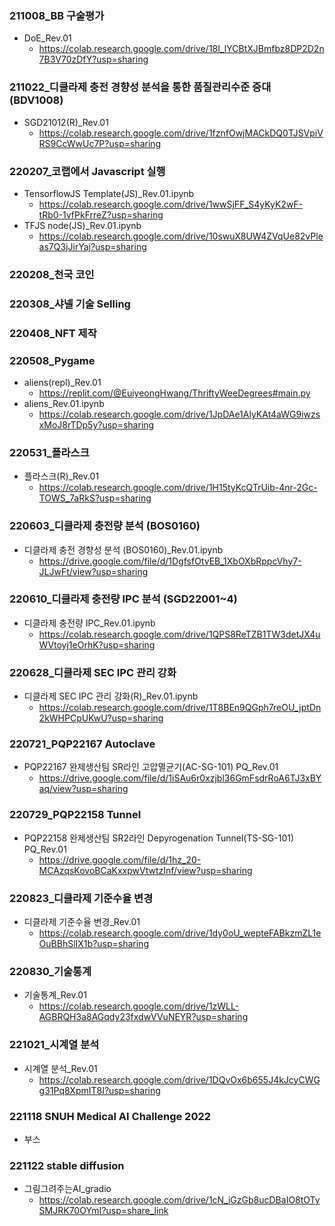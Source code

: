 ### 211008_BB 구술평가
- DoE_Rev.01
  - https://colab.research.google.com/drive/18I_lYCBtXJBmfbz8DP2D2n7B3V70zDfY?usp=sharing

### 211022_디클라제 충전 경향성 분석을 통한 품질관리수준 증대 (BDV1008)
- SGD21012(R)_Rev.01
  - https://colab.research.google.com/drive/1fznfOwjMACkDQ0TJSVpiVRS9CcWwUc7P?usp=sharing

### 220207_코랩에서 Javascript 실행
- TensorflowJS Template(JS)_Rev.01.ipynb
  - https://colab.research.google.com/drive/1wwSjFF_S4yKyK2wF-tRb0-1vfPkFrreZ?usp=sharing
- TFJS node(JS)_Rev.01.ipynb
  - https://colab.research.google.com/drive/10swuX8UW4ZVqUe82vPleas7Q3jJirYaj?usp=sharing

### 220208_천국 코인

### 220308_샤넬 기술 Selling

### 220408_NFT 제작

### 220508_Pygame
- aliens(repl)_Rev.01
  - https://replit.com/@EuiyeongHwang/ThriftyWeeDegrees#main.py
- aliens_Rev.01.ipynb
  - https://colab.research.google.com/drive/1JpDAe1AlyKAt4aWG9iwzsxMoJ8rTDp5y?usp=sharing

### 220531_플라스크
- 플라스크(R)_Rev.01
  - https://colab.research.google.com/drive/1H15tyKcQTrUib-4nr-2Gc-TOWS_7aRkS?usp=sharing

### 220603_디클라제 충전량 분석 (BOS0160)
- 디클라제 충전 경향성 분석 (BOS0160)_Rev.01.ipynb
  - https://drive.google.com/file/d/1DgfsfOtvEB_1XbOXbRppcVhy7-JLJwFt/view?usp=sharing

### 220610_디클라제 충전량 IPC 분석 (SGD22001~4)
- 디클라제 충전량 IPC_Rev.01.ipynb
  - https://colab.research.google.com/drive/1QPS8ReTZB1TW3detJX4uWVtoyj1eOrhK?usp=sharing

### 220628_디클라제 SEC IPC 관리 강화
- 디클라제 SEC IPC 관리 강화(R)_Rev.01.ipynb
  - https://colab.research.google.com/drive/1T8BEn9QGph7reOU_jptDn2kWHPCpUKwU?usp=sharing

### 220721_PQP22167 Autoclave
- PQP22167 완제생산팀 SR라인 고압멸균기(AC-SG-101) PQ_Rev.01
  - https://drive.google.com/file/d/1iSAu6r0xzjbl36GmFsdrRoA6TJ3xBYaq/view?usp=sharing

### 220729_PQP22158 Tunnel
- PQP22158 완제생산팀 SR2라인 Depyrogenation Tunnel(TS-SG-101) PQ_Rev.01
  - https://drive.google.com/file/d/1hz_20-MCAzqsKovoBCaKxxpwVtwtzInf/view?usp=sharing

### 220823_디클라제 기준수율 변경
- 디클라제 기준수율 변경_Rev.01
  - https://colab.research.google.com/drive/1dy0oU_wepteFABkzmZL1eOuBBhSlIX1b?usp=sharing

### 220830_기술통계
- 기술통계_Rev.01
  - https://colab.research.google.com/drive/1zWLL-AGBRQH3a8AGqdy23fxdwVVuNEYR?usp=sharing

### 221021_시계열 분석
- 시계열 분석_Rev.01
  - https://colab.research.google.com/drive/1DQvOx6b655J4kJcyCWGg31Pq8XpmIT8I?usp=sharing
  
### 221118 SNUH Medical AI Challenge 2022
- 부스

### 221122 stable diffusion
- 그림그려주는AI_gradio
  - https://colab.research.google.com/drive/1cN_iGzGb8ucDBaIO8tOTySMJRK70OYmI?usp=share_link